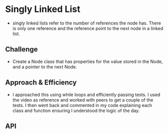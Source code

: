 # Singly Linked List

- singly linked lists refer to the number of references the node has. There is only one reference and the reference point to the next node in a linked list.

## Challenge

- Create a Node class that has properties for the value stored in the Node, and a pointer to the next Node.

## Approach & Efficiency

- I approached this using while loops and efficiently passing tests. I used the video as reference and worked with peers to get a couple of the tests. I then went back and commented in my code explaining each class and function ensuring I understood the logic of the day.

## API
<!-- Description of each method publicly available to your Linked List -->
